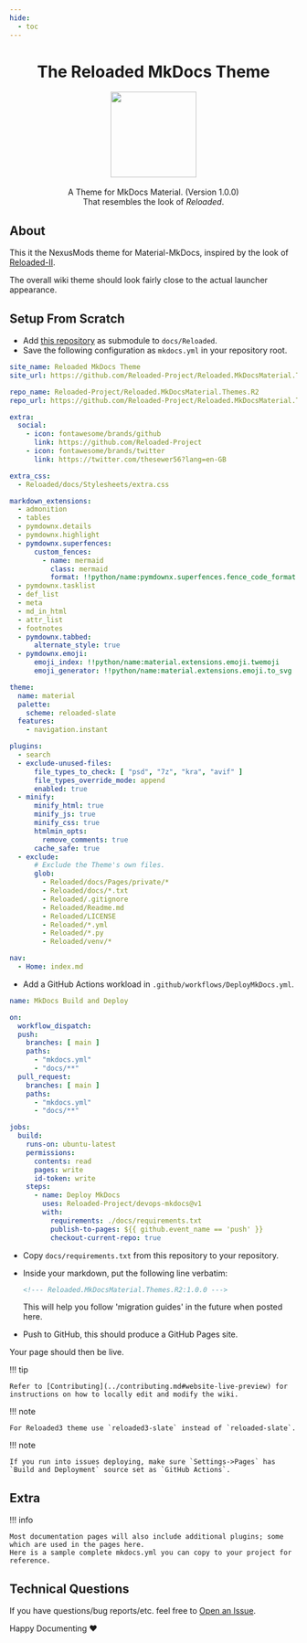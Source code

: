 ```yaml
---
hide:
  - toc
---
```


<div align="center">
	<h1>The Reloaded MkDocs Theme</h1>
	<img src="../../Images/Reloaded-Icon.avif" width="150" align="center" />
	<br/> <br/>
    A Theme for MkDocs Material. (Version 1.0.0)
    <br/>
    That resembles the look of <i>Reloaded</i>.
</div>

## About

This it the NexusMods theme for Material-MkDocs, inspired by the look of [Reloaded-II](https://reloaded-project.github.io/Reloaded-II/).

The overall wiki theme should look fairly close to the actual launcher appearance.

## Setup From Scratch

- Add [this repository](https://github.com/Reloaded-Project/Reloaded.MkDocsMaterial.Themes.R2) as submodule to `docs/Reloaded`.
- Save the following configuration as `mkdocs.yml` in your repository root.

```yaml
site_name: Reloaded MkDocs Theme
site_url: https://github.com/Reloaded-Project/Reloaded.MkDocsMaterial.Themes.R2

repo_name: Reloaded-Project/Reloaded.MkDocsMaterial.Themes.R2
repo_url: https://github.com/Reloaded-Project/Reloaded.MkDocsMaterial.Themes.R2

extra:
  social:
    - icon: fontawesome/brands/github
      link: https://github.com/Reloaded-Project
    - icon: fontawesome/brands/twitter
      link: https://twitter.com/thesewer56?lang=en-GB

extra_css:
  - Reloaded/docs/Stylesheets/extra.css

markdown_extensions:
  - admonition
  - tables
  - pymdownx.details
  - pymdownx.highlight
  - pymdownx.superfences:
      custom_fences:
        - name: mermaid
          class: mermaid
          format: !!python/name:pymdownx.superfences.fence_code_format
  - pymdownx.tasklist
  - def_list
  - meta
  - md_in_html
  - attr_list
  - footnotes
  - pymdownx.tabbed:
      alternate_style: true
  - pymdownx.emoji:
      emoji_index: !!python/name:material.extensions.emoji.twemoji
      emoji_generator: !!python/name:material.extensions.emoji.to_svg

theme:
  name: material
  palette:
    scheme: reloaded-slate
  features:
    - navigation.instant

plugins:
  - search
  - exclude-unused-files:
      file_types_to_check: [ "psd", "7z", "kra", "avif" ]
      file_types_override_mode: append
      enabled: true
  - minify:
      minify_html: true
      minify_js: true
      minify_css: true
      htmlmin_opts:
        remove_comments: true
      cache_safe: true
  - exclude:
      # Exclude the Theme's own files.
      glob:
        - Reloaded/docs/Pages/private/*
        - Reloaded/docs/*.txt
        - Reloaded/.gitignore
        - Reloaded/Readme.md
        - Reloaded/LICENSE
        - Reloaded/*.yml
        - Reloaded/*.py
        - Reloaded/venv/*

nav:
  - Home: index.md
```

- Add a GitHub Actions workload in `.github/workflows/DeployMkDocs.yml`.

```yaml
name: MkDocs Build and Deploy

on:
  workflow_dispatch:
  push:
    branches: [ main ]
    paths:
      - "mkdocs.yml"
      - "docs/**"
  pull_request:
    branches: [ main ]
    paths:
      - "mkdocs.yml"
      - "docs/**"

jobs:
  build:
    runs-on: ubuntu-latest
    permissions:
      contents: read
      pages: write
      id-token: write
    steps:
      - name: Deploy MkDocs
        uses: Reloaded-Project/devops-mkdocs@v1
        with:
          requirements: ./docs/requirements.txt
          publish-to-pages: ${{ github.event_name == 'push' }}
          checkout-current-repo: true
```

- Copy `docs/requirements.txt` from this repository to your repository.


- Inside your markdown, put the following line verbatim:
  
    ```markdown
    <!--- Reloaded.MkDocsMaterial.Themes.R2:1.0.0 --->
    ```

    This will help you follow 'migration guides' in the future when posted here.

- Push to GitHub, this should produce a GitHub Pages site.

Your page should then be live.

!!! tip

    Refer to [Contributing](../contributing.md#website-live-preview) for instructions on how to locally edit and modify the wiki.

!!! note

    For Reloaded3 theme use `reloaded3-slate` instead of `reloaded-slate`.

!!! note

    If you run into issues deploying, make sure `Settings->Pages` has `Build and Deployment` source set as `GitHub Actions`.

## Extra

!!! info

    Most documentation pages will also include additional plugins; some which are used in the pages here.
    Here is a sample complete mkdocs.yml you can copy to your project for reference.

## Technical Questions

If you have questions/bug reports/etc. feel free to [Open an Issue](https://github.com/Reloaded-Project/Reloaded.MkDocsMaterial.Themes.R2/issues/new).

Happy Documenting ❤️